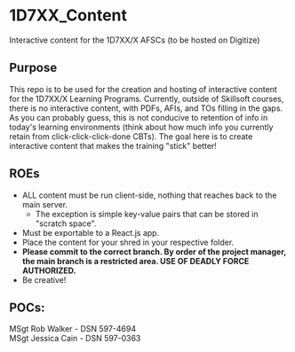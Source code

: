 # 1D7XX_Content
Interactive content for the 1D7XX/X AFSCs (to be hosted on Digitize)

## Purpose
This repo is to be used for the creation and hosting of interactive content for the 1D7XX/X Learning Programs. Currently, outside of Skillsoft courses,
there is no interactive content, with PDFs, AFIs, and TOs filling in the gaps. As you can probably guess, this is not conducive to retention of info
in today's learning environments (think about how much info you currently retain from click-click-click-done CBTs). The goal here is to create interactive
content that makes the training "stick" better!

## ROEs
- ALL content must be run client-side, nothing that reaches back to the main server.
  - The exception is simple key-value pairs that can be stored in "scratch space".
- Must be exportable to a React.js app.
- Place the content for your shred in your respective folder.
- **Please commit to the correct branch. By order of the project manager, the main branch is a restricted area. USE OF DEADLY FORCE AUTHORIZED.**
- Be creative!

## POCs:
MSgt Rob Walker - DSN 597-4694  
MSgt Jessica Cain - DSN 597-0363  
